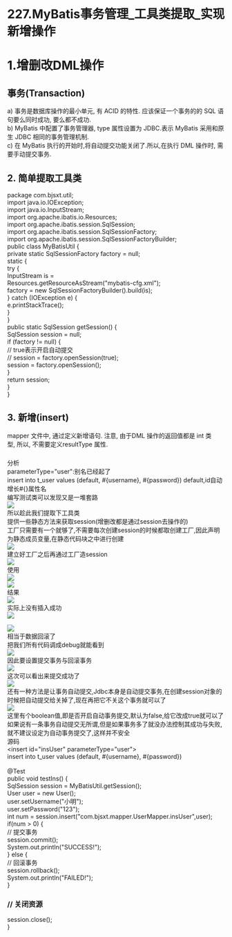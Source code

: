 # 227.MyBatis事务管理_工具类提取_实现新增操作

<a name="4a731dbb"></a>
# 1.增删改DML操作 
<a name="b0f4e7c2"></a>
## 事务(Transaction)
a) 事务是数据库操作的最小单元, 有 ACID 的特性. 应该保证一个事务的的 SQL 语句要么同时成功, 要么都不成功.<br />b) MyBatis 中配置了事务管理器, type 属性设置为 JDBC.表示 MyBatis 采用和原生 JDBC 相同的事务管理机制.<br />c) 在 MyBatis 执行的开始时,将自动提交功能关闭了.所以,在执行 DML 操作时, 需要手动提交事务.
<a name="36d46e72"></a>
## 2. 简单提取工具类
package com.bjsxt.util;<br />import java.io.IOException;<br />import java.io.InputStream;<br />import org.apache.ibatis.io.Resources;<br />import org.apache.ibatis.session.SqlSession;<br />import org.apache.ibatis.session.SqlSessionFactory;<br />import org.apache.ibatis.session.SqlSessionFactoryBuilder;<br />public class MyBatisUtil {<br />private static SqlSessionFactory factory = null;<br />static {<br />try {<br />InputStream is =<br />Resources.getResourceAsStream("mybatis-cfg.xml");<br />factory = new SqlSessionFactoryBuilder().build(is);<br />} catch (IOException e) {<br />e.printStackTrace();<br />}<br />}<br />public static SqlSession getSession() {<br />SqlSession session = null;<br />if (factory != null) {<br />// true表示开启自动提交<br />// session = factory.openSession(true);<br />session = factory.openSession();<br />}<br />return session;<br />}<br />}
<a name="7ef28cca"></a>
## 3. 新增(insert)
mapper 文件中, 通过<insert>定义新增语句. 注意, 由于DML 操作的返回值都是 int 类型, 所以, 不需要定义resultType 属性.
<a name="ee7e7f0e"></a>
### <!-- 新增 -->
分析<br />parameterType="user":别名已经起了<br />insert into t_user values (default, #{username}, #{password}) default,id自动增长#{}属性名<br />编写测试类可以发现又是一堆套路<br />![](https://cdn.nlark.com/yuque/0/2019/png/349894/1561544390516-c1067679-9b78-43a7-b92b-fb69bf363565.png#align=left&display=inline&height=298&originHeight=685&originWidth=1908&status=done&width=831)<br />所以趁此我们提取下工具类<br />提供一些静态方法来获取session(增删改都是通过session去操作的)<br />工厂只需要有一个就够了,不需要每次创建session的时候都取创建工厂,因此声明为静态成员变量,在静态代码块之中进行创建<br />![](https://cdn.nlark.com/yuque/0/2019/png/349894/1561544390651-9b6a0964-5a21-4442-a8d8-793cd46e9e65.png#align=left&display=inline&height=281&originHeight=649&originWidth=1919&status=done&width=831)<br />建立好工厂之后再通过工厂造session<br />![](https://cdn.nlark.com/yuque/0/2019/png/349894/1561544390735-7367c0e9-a330-4d8e-a526-f4f333cf5477.png#align=left&display=inline&height=196&originHeight=220&originWidth=640&status=done&width=570)<br />使用<br />![](https://cdn.nlark.com/yuque/0/2019/png/349894/1561544390825-2959455c-9036-49fe-a39e-a97edbd82c60.png#align=left&display=inline&height=334&originHeight=740&originWidth=1843&status=done&width=831)<br />![](https://cdn.nlark.com/yuque/0/2019/png/349894/1561544390909-32a6a4f5-a891-467a-9127-4cfafb740b04.png#align=left&display=inline&height=67&originHeight=77&originWidth=588&status=done&width=514)<br />结果<br />![](https://cdn.nlark.com/yuque/0/2019/png/349894/1561544390981-deedc197-8948-428f-984d-c71ba06aacab.png#align=left&display=inline&height=201&originHeight=230&originWidth=949&status=done&width=831)<br />实际上没有插入成功<br />![](https://cdn.nlark.com/yuque/0/2019/png/349894/1561544391057-11dee9e6-e8a4-465f-9e68-abae0f3e5824.png#align=left&display=inline&height=246&originHeight=269&originWidth=907&status=done&width=831)

![](https://cdn.nlark.com/yuque/0/2019/png/349894/1561544391130-03674702-d522-4706-a124-d95eaf7ec14d.png#align=left&display=inline&height=586&originHeight=547&originWidth=666&status=done&width=713)<br />相当于数据回滚了<br />把我们所有代码调成debug就能看到<br />![](https://cdn.nlark.com/yuque/0/2019/png/349894/1561544391215-10355d10-78dd-461b-991a-e9ba096818c2.png#align=left&display=inline&height=139&originHeight=190&originWidth=1138&status=done&width=831)<br />因此要设置提交事务与回滚事务<br />![](https://cdn.nlark.com/yuque/0/2019/png/349894/1561544391286-d553b7c1-31dd-454c-963c-305c60c51c4f.png#align=left&display=inline&height=375&originHeight=322&originWidth=713&status=done&width=831)<br />这次可以看出来提交成功了<br />![](https://cdn.nlark.com/yuque/0/2019/png/349894/1561544391359-8b7cf70c-dbac-4b04-8420-7a06abe24c38.png#align=left&display=inline&height=216&originHeight=300&originWidth=1154&status=done&width=831)<br />还有一种方法是让事务自动提交,Jdbc本身是自动提交事务,在创建session对象的时候把自动提交给关掉了,现在再把它不关这个事务就可以了<br />![](https://cdn.nlark.com/yuque/0/2019/png/349894/1561544391427-71ebc924-bb11-4115-9b69-eba37c35acd5.png#align=left&display=inline&height=248&originHeight=234&originWidth=785&status=done&width=831)<br />这里有个boolean值,即是否开启自动事务提交,默认为false,给它改成true就可以了<br />如果说有一条事务自动提交无所谓,但是如果事务多了就没办法控制其成功与失败,就不建议设定为自动事务提交了,这样并不安全<br />源码<br /><insert id="insUser" parameterType="user"><br />insert into t_user values (default, #{username}, #{password})<br /></insert><br />@Test<br />public void testIns() {<br />SqlSession session = MyBatisUtil.getSession();<br />User user = new User();<br />user.setUsername("小明");<br />user.setPassword("123");<br />int num = session.insert("com.bjsxt.mapper.UserMapper.insUser",user);<br />if(num > 0) {<br />// 提交事务<br />session.commit();<br />System.out.println("SUCCESS!");<br />} else {<br />// 回滚事务<br />session.rollback();<br />System.out.println("FAILED!");<br />}
<a name="f1d0022e"></a>
### // 关闭资源
session.close();<br />}
